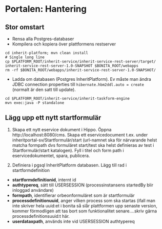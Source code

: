 # Portalen: Hantering #

## Stor omstart ##

* Rensa alla Postgres-databaser
* Kompilera och kopiera över plattformens restserver

```
cd inherit-platform; mvn clean install
# Single long line
cp $PLATFORM_ROOT/inherit-service/inherit-service-rest-server/target/
inherit-service-rest-server-1.0-SNAPSHOT $BONITA_ROOT/webapps
rm -rf $BONITA_ROOT/webapps/inherit-service-rest-server-1.0-SNAPSHOT/
```

* Ladda om databasen (Postgres InheritPlatform). Ev måste man ändra JDBC connection properties till `hibernate.hbm2ddl.auto = create` (normalt är den satt till update).

```
cd $PLATFORM_ROOT/inherit-service/inherit-taskform-engine
mvn exec:java -P standalone
```

## Lägg upp ett nytt startformulär ##


1. Skapa ett nytt eservice dokument i Hippo. Öppna http://localhost:8080/cms. Skapa ett eservicedocument t.ex. under inheritportal-sv/Startformulär/start (url-namnet ska för närvarande helst matcha formpath dvs formuläret start/test ska helst definieras av test i Startformulär/start katalogen). Fyll i titel och form path i eservicedokumentet, spara, publicera.


2. Definiera i pgsql InheritPlatform databasen. Lägg till rad i startformdefinition
* **startformdefinitionid**,  internt id
* **authtypereq**,  sätt till USERSESSION (processinstansens startedBy blir inloggad användare)
* **formpath**, identifierar orbeonformuläret som är startformulär
* **processdefinitionuuid**, anger vilken process som ska startas (ifall man inte skriver hela uuid:et i bonita så slår plattformen upp senaste version, kommer förmodligen att tas bort som funktionalitet senare....skriv gärna processdefinitionsuuid:t här.
* **userdataxpath**, används inte vid USERSESSION authtypereq



